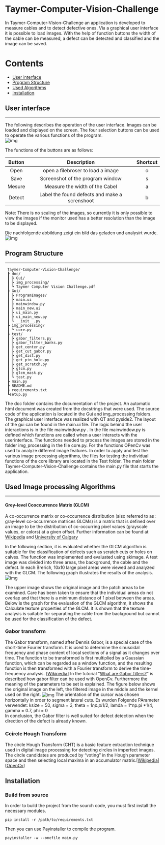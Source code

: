# Taymer-Computer-Vision-Challenge



     
In Taymer-Computer-Vision-Challenge an application is developed to measure cables and to detect defective ones. Via a graphical user interface it is possible to load images. With the help of function buttons the width of the cable can be measured, a defect can be detected and classified and the image can be saved.


Contents
========

 * [User interface](#user-interface)
 * [Program Structure](#program-structure)
 * [Used Algorithms](#used-algorithms)
 * [Installation](#installation)
 <!--- * [Installation](#installation) --->

## User interface
---
The following describes the operation of the user interface. Images can be loaded and displayed on the screen. The four selection buttons can be used to operate the various functions of the program.  
<img src="https://github.com/JoMe92/Taymer-Computer-Vision-Challenge/blob/main/Output%20Images/GUI.png" align="center"
     alt="img" >

The functions of the buttons are as follows:

Button | Description |Shortcut
| :---: | :---: | :---:
Open  | open a filebroser to load a image | o
Save  | Screenshot of the program window  | s
Mesure  | Measure the width of the Cabel | a
Detect  | Label the found defects and make a screnshoot | b

Note:
There is no scaling of the images, so currently it is only possible to view the images if the monitor used has a better resolution than the image to be displayed.

Die nachfolgende abbildung zeigt ein bild das geladen und analysirt wurde.
<img src="https://github.com/JoMe92/Taymer-Computer-Vision-Challenge/blob/main/Output%20Images/GUI01.png" align="center"
     alt="img" >


## Program Structure
---

     Taymer-Computer-Vision-Challenge/
     ┣ doc/
     ┃ ┣ Gui/
     ┃ ┣ img_processing/
     ┃ ┗ Taymer Computer Vision Challenge.pdf
     ┣ Gui/
     ┃ ┣ ProgramImages/
     ┃ ┣ main.ui
     ┃ ┣ mainwindow.py
     ┃ ┣ main_new.ui
     ┃ ┣ ui_main.py
     ┃ ┣ ui_main_new.py
     ┃ ┗ __init__.py
     ┣ img_processing/
     ┃ ┗ core.py
     ┣ test/
     ┃ ┣ gabor_filters.py
     ┃ ┣ gabor_filter_banks.py
     ┃ ┣ get_center.py
     ┃ ┣ get_cut_gabor.py
     ┃ ┣ get_dist.py
     ┃ ┣ get_pin_hole.py
     ┃ ┣ get_scratch.py
     ┃ ┣ glcm.py
     ┃ ┣ glcm_mask.py
     ┃ ┗ test.py
     ┣ main.py
     ┣ README.md
     ┣ requirements.txt
     ┗setup.py
          


The doc folder contains the documentation of the project. An automatic html document was created from the docstrings that were used. The source code of the application is located in the Gui and img_processing folders. The graphical user interface was realized with QT and pyside2. The layout of the gui can be found in the main.ui file. The logic behind the user interactions is in the file mainwindow.py . In the file mainwindow.py is defined which functions are called when a user interacts with the userinterface. The functions needed to process the images are stored in the folder img_processing in the file core.py. For the functions OPenCv was used to analyze different image features. In order to apply and test the various image processing algorithms, the files for testing the individual functions of the core library are located in the Test folder. The main folder Taymer-Computer-Vision-Challenge contains the main.py file that starts the application.


## Used Image processing Algorithms 
---

#### Grey-level Cooccurrence Matrix (GLCM)
A co-occurrence matrix or co-occurrence distribution (also referred to as : gray-level co-occurrence matrices GLCMs) is a matrix that is defined over an image to be the distribution of co-occurring pixel values (grayscale values, or colors) at a given offset. Further information can be found at 
[Wikipedia](https://en.wikipedia.org/wiki/Co-occurrence_matrix) and 
[University of Calgary](https://prism.ucalgary.ca/handle/1880/51900)

In the following section, it is evaluated whether the GLCM algorithm is suitable for the classification of defects such as scratch cuts or holes on calves. The function was implemented and evaluated using skimage. A test image was divided into three areas, the background, the cable and the defect. In each Brerich, 10x10 large pixel areas were viewed and analyzed with the GLCM. The following graph illustrates the results of the analysis.
<img src="https://github.com/JoMe92/Taymer-Computer-Vision-Challenge/blob/main/Output%20Images/glcm.png" align="center"
     alt="img" >
     
The upper image shows the original image and the patch areas to be examined. Care has been taken to ensure that the individual areas do not overlap and that there is a minimum distance of 1 pixel between the areas. Below is the graph for the evaluation of the GLCM algorithm, it shows the Calculate texture properties of the GLCM. It is shown that the texture analysis is suitable for separating the cable from the background but cannot be used for the classification of the defect.


### Gabor transform 
The Gabor transform, named after Dennis Gabor, is a special case of the short-time Fourier transform. It is used to determine the sinusoidal frequency and phase content of local sections of a signal as it changes over time. The function to be transformed is first multiplied by a Gaussian function, which can be regarded as a window function, and the resulting function is then transformed with a Fourier transform to derive the time-frequency analysis. [[Wikipedia](https://en.wikipedia.org/wiki/Gabor_transform)]
In the tutorial "[What are Gabor filters?](https://www.youtube.com/watch?v=QEz4bG9P3Qs)" is described how gabor filter can be used with OpenCv. Furthermore the meaning of the parameters to be set is explained. The figure below shows the original image on the left, the filtered image in the middle and the kernel used on the right.
<img src="https://github.com/JoMe92/Taymer-Computer-Vision-Challenge/blob/main/Output%20Images/horizontal Gabor filter.png" align="center"
     alt="img" >
The orientation of the cursor was chosen horizontally in order to segment lateral cuts. Es wurden Folgende PArameter verwendet: ksize = 50, sigma = 3, theta = 1*np.pi*1/2, lamda = 1*np.pi *1/4, gamma = 0.7, phi = 0  
In conclusion, the Gabor filter is well suited for defect detection when the direction of the defect is already known. 

###  Ccircle Hough Transform
The circle Hough Transform (CHT) is a basic feature extraction technique used in digital image processing for detecting circles in imperfect images. The circle candidates are produced by “voting” in the Hough parameter space and then selecting local maxima in an accumulator matrix.[[Wikipedia](https://en.wikipedia.org/wiki/Circle_Hough_Transform)] [[OpenCv](https://docs.opencv.org/3.4/dd/d1a/group__imgproc__feature.html#ga47849c3be0d0406ad3ca45db65a25d2d)]



##  Installation

### Build from source

In order to build the project from the sourch code, you must first install the necessary modules.

```
pip install -r /path/to/requirements.txt
```
Then you can use Payinstaller to compile the program.
```
payinstaller -w --onefile main.py
```